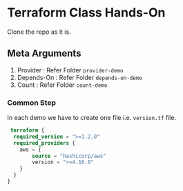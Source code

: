 # Terraform Class Hands-On
Clone the repo as it is. 
## Meta Arguments
1. Provider : Refer Folder ``` provider-demo ```
2. Depends-On : Refer Folder ``` depends-on-demo ```
3. Count : Refer Folder ``` count-demo ```

### Common Step
In each demo we have to create one file i.e. ```version.tf``` file.
``` version.tf
 terraform {
  required_version = ">=1.2.0"
  required_providers {
    aws = {
        source = "hashicorp/aws"
        version = ">=4.16.0"
    }
  }
}
```